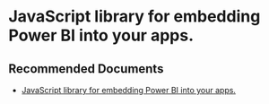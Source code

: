   <properties
	pageTitle="sample - javascipt for development"
	description="sample - javascipt for development"
	service="microsoft.PowerBIDedicated"
	resource="capacities"
	authors="pjfreitas"
	ms.author="pfreitas"	
	displayOrder="480"
	selfHelpType="generic"
	supportTopicIds="32628151"
	productPesIds="16334"
	cloudEnvironments="public, MoonCake, fairfax, usnat, ussec" 
	articleId="3c1bef04-37e0-13c3-1fd8-4f4c86143518"
	ownershipId="PowerBI_PowerBI"
/>

# JavaScript library for embedding Power BI into your apps.

## **Recommended Documents**

* [JavaScript library for embedding Power BI into your apps.](https://github.com/Microsoft/PowerBI-JavaScript)
